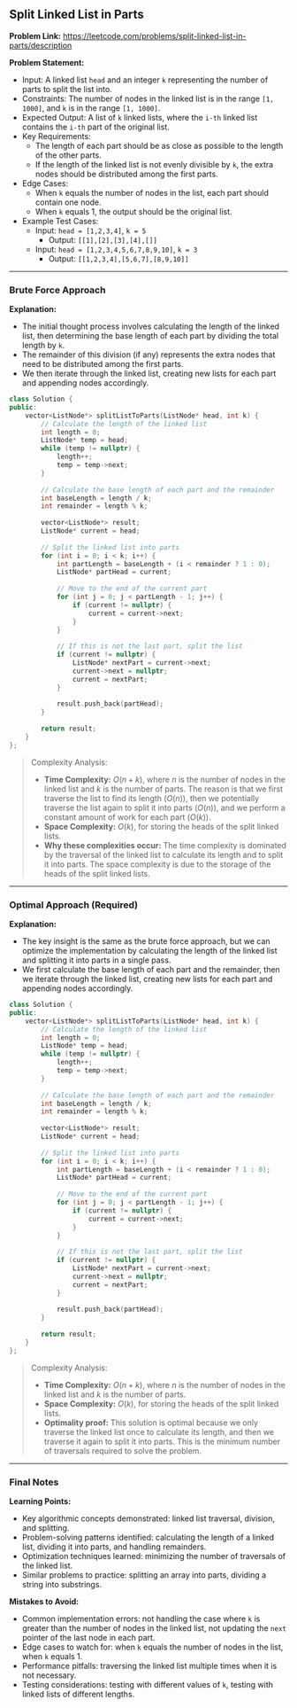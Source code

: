 ## Split Linked List in Parts
**Problem Link:** https://leetcode.com/problems/split-linked-list-in-parts/description

**Problem Statement:**
- Input: A linked list `head` and an integer `k` representing the number of parts to split the list into.
- Constraints: The number of nodes in the linked list is in the range `[1, 1000]`, and `k` is in the range `[1, 1000]`.
- Expected Output: A list of `k` linked lists, where the `i-th` linked list contains the `i-th` part of the original list.
- Key Requirements: 
  - The length of each part should be as close as possible to the length of the other parts.
  - If the length of the linked list is not evenly divisible by `k`, the extra nodes should be distributed among the first parts.
- Edge Cases: 
  - When `k` equals the number of nodes in the list, each part should contain one node.
  - When `k` equals 1, the output should be the original list.
- Example Test Cases: 
  - Input: `head = [1,2,3,4]`, `k = 5`
    - Output: `[[1],[2],[3],[4],[]]`
  - Input: `head = [1,2,3,4,5,6,7,8,9,10]`, `k = 3`
    - Output: `[[1,2,3,4],[5,6,7],[8,9,10]]`

---

### Brute Force Approach

**Explanation:**
- The initial thought process involves calculating the length of the linked list, then determining the base length of each part by dividing the total length by `k`.
- The remainder of this division (if any) represents the extra nodes that need to be distributed among the first parts.
- We then iterate through the linked list, creating new lists for each part and appending nodes accordingly.

```cpp
class Solution {
public:
    vector<ListNode*> splitListToParts(ListNode* head, int k) {
        // Calculate the length of the linked list
        int length = 0;
        ListNode* temp = head;
        while (temp != nullptr) {
            length++;
            temp = temp->next;
        }
        
        // Calculate the base length of each part and the remainder
        int baseLength = length / k;
        int remainder = length % k;
        
        vector<ListNode*> result;
        ListNode* current = head;
        
        // Split the linked list into parts
        for (int i = 0; i < k; i++) {
            int partLength = baseLength + (i < remainder ? 1 : 0);
            ListNode* partHead = current;
            
            // Move to the end of the current part
            for (int j = 0; j < partLength - 1; j++) {
                if (current != nullptr) {
                    current = current->next;
                }
            }
            
            // If this is not the last part, split the list
            if (current != nullptr) {
                ListNode* nextPart = current->next;
                current->next = nullptr;
                current = nextPart;
            }
            
            result.push_back(partHead);
        }
        
        return result;
    }
};
```

> Complexity Analysis:
> - **Time Complexity:** $O(n + k)$, where $n$ is the number of nodes in the linked list and $k$ is the number of parts. The reason is that we first traverse the list to find its length ($O(n)$), then we potentially traverse the list again to split it into parts ($O(n)$), and we perform a constant amount of work for each part ($O(k)$).
> - **Space Complexity:** $O(k)$, for storing the heads of the split linked lists.
> - **Why these complexities occur:** The time complexity is dominated by the traversal of the linked list to calculate its length and to split it into parts. The space complexity is due to the storage of the heads of the split linked lists.

---

### Optimal Approach (Required)

**Explanation:**
- The key insight is the same as the brute force approach, but we can optimize the implementation by calculating the length of the linked list and splitting it into parts in a single pass.
- We first calculate the base length of each part and the remainder, then we iterate through the linked list, creating new lists for each part and appending nodes accordingly.

```cpp
class Solution {
public:
    vector<ListNode*> splitListToParts(ListNode* head, int k) {
        // Calculate the length of the linked list
        int length = 0;
        ListNode* temp = head;
        while (temp != nullptr) {
            length++;
            temp = temp->next;
        }
        
        // Calculate the base length of each part and the remainder
        int baseLength = length / k;
        int remainder = length % k;
        
        vector<ListNode*> result;
        ListNode* current = head;
        
        // Split the linked list into parts
        for (int i = 0; i < k; i++) {
            int partLength = baseLength + (i < remainder ? 1 : 0);
            ListNode* partHead = current;
            
            // Move to the end of the current part
            for (int j = 0; j < partLength - 1; j++) {
                if (current != nullptr) {
                    current = current->next;
                }
            }
            
            // If this is not the last part, split the list
            if (current != nullptr) {
                ListNode* nextPart = current->next;
                current->next = nullptr;
                current = nextPart;
            }
            
            result.push_back(partHead);
        }
        
        return result;
    }
};
```

> Complexity Analysis:
> - **Time Complexity:** $O(n + k)$, where $n$ is the number of nodes in the linked list and $k$ is the number of parts.
> - **Space Complexity:** $O(k)$, for storing the heads of the split linked lists.
> - **Optimality proof:** This solution is optimal because we only traverse the linked list once to calculate its length, and then we traverse it again to split it into parts. This is the minimum number of traversals required to solve the problem.

---

### Final Notes

**Learning Points:**
- Key algorithmic concepts demonstrated: linked list traversal, division, and splitting.
- Problem-solving patterns identified: calculating the length of a linked list, dividing it into parts, and handling remainders.
- Optimization techniques learned: minimizing the number of traversals of the linked list.
- Similar problems to practice: splitting an array into parts, dividing a string into substrings.

**Mistakes to Avoid:**
- Common implementation errors: not handling the case where `k` is greater than the number of nodes in the linked list, not updating the `next` pointer of the last node in each part.
- Edge cases to watch for: when `k` equals the number of nodes in the list, when `k` equals 1.
- Performance pitfalls: traversing the linked list multiple times when it is not necessary.
- Testing considerations: testing with different values of `k`, testing with linked lists of different lengths.